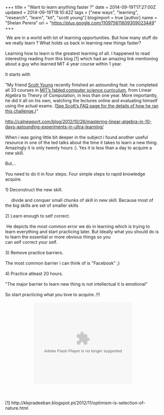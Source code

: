 +++
title = "Want to learn anything faster ?"
date = 2014-09-19T17:27:00Z
updated = 2014-09-19T18:10:42Z
tags = ["new ways", "learning", "research", "learn", "kit", "scott young"]
blogimport = true 
[author]
	name = "Shelan Perera"
	uri = "https://plus.google.com/110975611609309023449"
+++

<div dir="ltr" style="text-align: left;" trbidi="on">&nbsp;We are in a world with lot of learning opportunities. But how many stuff do we really learn ? What holds us back in learning new things faster?<br /><br />Learning how to learn is the greatest learning of all. I happened to read interesting reading from this blog [1] which had an amazing link mentioning about a guy who learned MIT 4 year course within 1 year.<br /><br />It starts with<br /><br />"My friend <a href="http://www.scotthyoung.com/blog/">Scott Young</a> recently finished an astounding feat: he completed all 33 courses in <a href="http://www.eecs.mit.edu/academics-admissions/undergraduate-programs/course-6-3-computer-science-and-engineering">MIT’s fabled computer science curriculum</a>, from Linear Algebra to Theory of Computation, in less than one year. More importantly, he did it all on his own, watching the lectures online and evaluating himself using the actual exams. (<a href="http://www.scotthyoung.com/blog/mit-challenge/">See Scott’s FAQ page for the details of how he ran this challenge.</a>)"<br /><br /><a href="http://calnewport.com/blog/2012/10/26/mastering-linear-algebra-in-10-days-astounding-experiments-in-ultra-learning/">http://calnewport.com/blog/2012/10/26/mastering-linear-algebra-in-10-days-astounding-experiments-in-ultra-learning/</a><br /><br />When i was going little bit deeper in the subject i found another useful resource in one of the ted talks about the time it takes to learn a new thing. Amazingly it is only twenty hours :). Yes it is less than a day to acquire a new skill.<br /><br />But...<br /><br />You need to do it in four steps. Four simple steps to rapid knowledge acquire.<br /><br />1) Deconstruct the new skill.<br /><br />&nbsp; &nbsp; &nbsp;divide and conquer small chunks of skill in new skill. Because most of the big skills are set of smaller skills<br /><br />2) Learn enough to self correct.<br /><br />&nbsp;He depicts the most common error we do in learning which is trying to learn everything and start practicing later. But Ideally what you should do is to learn the essential or more obvious things so you<br />can self correct your self.<br /><br />3) Remove practice barriers.<br /><br />The most common barrier i can think of is "Facebook" ;)<br /><br />4) Practice atleast 20 hours.<br /><br />"The major barrier to learn new thing is not intellectual it is emotional"<br /><br />So start practicing what you love to acquire..!!!<br /><br /><div class="separator" style="clear: both; text-align: center;"><object class="BLOGGER-youtube-video" classid="clsid:D27CDB6E-AE6D-11cf-96B8-444553540000" codebase="http://download.macromedia.com/pub/shockwave/cabs/flash/swflash.cab#version=6,0,40,0" data-thumbnail-src="https://ytimg.googleusercontent.com/vi/5MgBikgcWnY/0.jpg" height="266" width="320"><param name="movie" value="https://youtube.googleapis.com/v/5MgBikgcWnY&source=uds" /><param name="bgcolor" value="#FFFFFF" /><param name="allowFullScreen" value="true" /><embed width="320" height="266"  src="https://youtube.googleapis.com/v/5MgBikgcWnY&source=uds" type="application/x-shockwave-flash" allowfullscreen="true"></embed></object></div><br /><br /><br />[1]&nbsp;http://kkpradeeban.blogspot.pt/2012/11/optimism-is-selection-of-nature.html</div>
